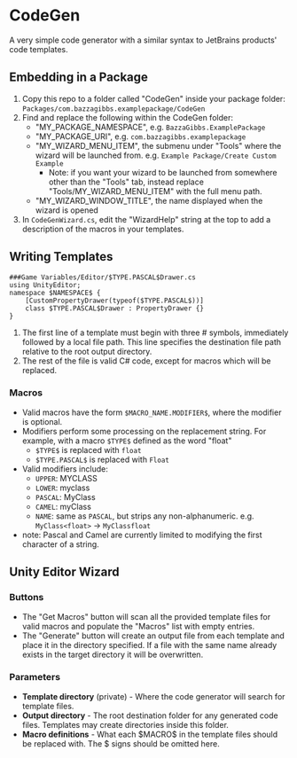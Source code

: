 ﻿# CodeGen

A very simple code generator with a similar syntax to JetBrains products' code templates.

## Embedding in a Package

1. Copy this repo to a folder called "CodeGen" inside your package folder: `Packages/com.bazzagibbs.examplepackage/CodeGen`
2. Find and replace the following within the CodeGen folder:
   - "MY_PACKAGE_NAMESPACE", e.g. `BazzaGibbs.ExamplePackage`
   - "MY_PACKAGE_URI", e.g. `com.bazzagibbs.examplepackage`
   - "MY_WIZARD_MENU_ITEM", the submenu under "Tools" where the wizard will be launched from. 
   e.g. `Example Package/Create Custom Example`
       - Note: if you want your wizard to be launched from somewhere other than the "Tools" tab, instead replace "Tools/MY_WIZARD_MENU_ITEM" with the full menu path.
   - "MY_WIZARD_WINDOW_TITLE", the name displayed when the wizard is opened
3. In `CodeGenWizard.cs`, edit the "WizardHelp" string at the top to add a description of the macros in your templates.

## Writing Templates

```
###Game Variables/Editor/$TYPE.PASCAL$Drawer.cs
using UnityEditor;
namespace $NAMESPACE$ {
    [CustomPropertyDrawer(typeof($TYPE.PASCAL$))]
    class $TYPE.PASCAL$Drawer : PropertyDrawer {}
}
```

1. The first line of a template must begin with three # symbols, immediately followed by a local file path.
This line specifies the destination file path relative to the root output directory.
2. The rest of the file is valid C# code, except for macros which will be replaced.

### Macros

- Valid macros have the form `$MACRO_NAME.MODIFIER$`, where the modifier is optional.
- Modifiers perform some processing on the replacement string. For example, with a macro `$TYPE$` defined as the word "float"
  - `$TYPE$` is replaced with `float`
  - `$TYPE.PASCAL$` is replaced with `Float`
- Valid modifiers include:
    - `UPPER`: MYCLASS
    - `LOWER`: myclass
    - `PASCAL`: MyClass
    - `CAMEL`: myClass
    - `NAME`: same as `PASCAL`, but strips any non-alphanumeric. e.g. `MyClass<float>` -> `MyClassfloat`
- note: Pascal and Camel are currently limited to modifying the first character of a string.

## Unity Editor Wizard

### Buttons

- The "Get Macros" button will scan all the provided template files for valid macros and populate the "Macros" list with
empty entries.
- The "Generate" button will create an output file from each template and place it in the directory specified. If a file with the same name
already exists in the target directory it will be overwritten.

### Parameters

- **Template directory** (private) - Where the code generator will search for template files.
- **Output directory** - The root destination folder for any generated code files. Templates may create directories inside this folder.
- **Macro definitions** - What each \$MACRO\$ in the template files should be replaced with. The $ signs should be omitted here.
